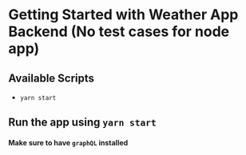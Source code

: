 # Getting Started with Weather App Backend (No test cases for node app)

## Available Scripts
- `yarn start`

## Run the app using `yarn start`
#### Make sure to have `graphQL` installed